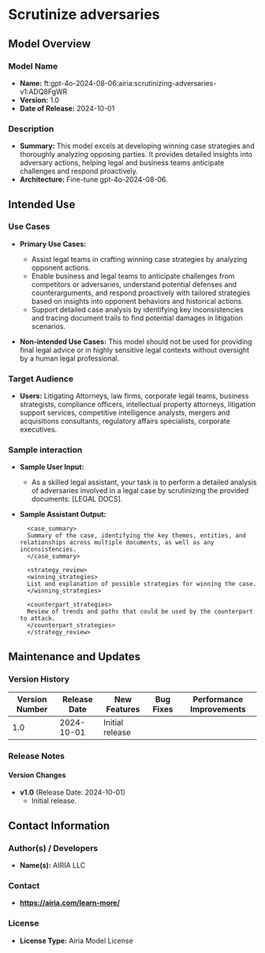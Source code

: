 # Scrutinize adversaries

## Model Overview

### Model Name
- **Name:** ft:gpt-4o-2024-08-06:airia:scrutinizing-adversaries-v1:ADQ8FgWR
- **Version:** 1.0
- **Date of Release:** 2024-10-01

### Description
- **Summary:** This model excels at developing winning case strategies and thoroughly analyzing opposing parties. It provides detailed insights into adversary actions, helping legal and business teams anticipate challenges and respond proactively.
- **Architecture:** Fine-tune gpt-4o-2024-08-06.


## Intended Use

### Use Cases
- **Primary Use Cases:**
  - Assist legal teams in crafting winning case strategies by analyzing opponent actions.
  - Enable business and legal teams to anticipate challenges from competitors or adversaries, understand potential defenses and counterarguments, and respond proactively with tailored strategies based on insights into opponent behaviors and historical actions.
  - Support detailed case analysis by identifying key inconsistencies and tracing document trails to find potential damages in litigation scenarios.
 
 
- **Non-intended Use Cases:** This model should not be used for providing final legal advice or in highly sensitive legal contexts without oversight by a human legal professional.

### Target Audience
- **Users:** Litigating Attorneys, law firms, corporate legal teams, business strategists, compliance officers, intellectual property attorneys, litigation support services, competitive intelligence analysts, mergers and acquisitions consultants, regulatory affairs specialists, corporate executives.

### Sample interaction
- **Sample User Input:** 
  - As a skilled legal assistant, your task is to perform a detailed analysis of adversaries involved in a legal case by scrutinizing the provided documents: [LEGAL DOCS].

- **Sample Assistant Output:**
  ```
    <case_summary>
    Summary of the case, identifying the key themes, entities, and relationships across multiple documents, as well as any inconsistencies.
    </case_summary>
    
    <strategy_review>
    <winning_strategies>
    List and explanation of possible strategies for winning the case.
    </winning_strategies>
    
    <counterpart_strategies>
    Review of trends and paths that could be used by the counterpart to attack.
    </counterpart_strategies>
    </strategy_review>
  ```


## Maintenance and Updates

### Version History
| Version Number | Release Date | New Features                  | Bug Fixes                   | Performance Improvements     |
|----------------|--------------|-------------------------------|-----------------------------|------------------------------|
| 1.0            | 2024-10-01   | Initial release               |    |  |


### Release Notes
#### Version Changes
- **v1.0** (Release Date: 2024-10-01)
  - Initial release.


## Contact Information

### Author(s) / Developers
- **Name(s):** AIRIA LLC

### Contact
- **https://airia.com/learn-more/** 

### License
- **License Type:** Airia Model License
